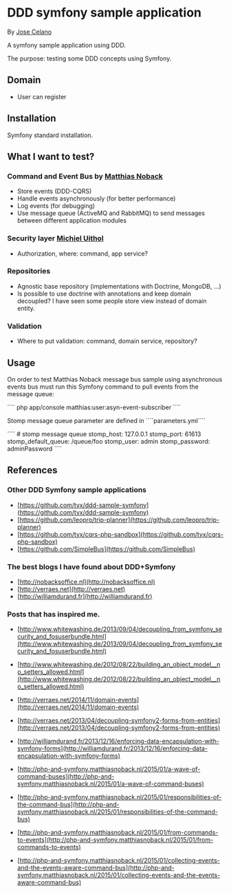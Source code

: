 # DDD symfony sample application

By [Jose Celano](http://josecelano.com/)

A symfony sample application using DDD.

The purpose: testing some DDD concepts using Symfony.

## Domain

- User can register

## Installation

Symfony standard installation.

## What I want to test?

### Command and Event Bus by [Matthias Noback](http://php-and-symfony.matthiasnoback.nl/)

- Store events (DDD-CQRS)
- Handle events asynchronously (for better performance)
- Log events (for debugging)
- Use message queue (ActiveMQ and RabbitMQ) to send messages between different application modules

### Security layer [Michiel Uithol](http://www.utwente.nl/ewi/trese/graduation_projects/2008/Uithol.pdf)

- Authorization, where: command, app service?

### Repositories

- Agnostic base repository (implementations with Doctrine, MongoDB, ...)
- Is possible to use doctrine with annotations and keep domain decoupled? I have seen some people store view instead of domain entity.

### Validation

- Where to put validation: command, domain service, repository?

## Usage

On order to test Matthias Noback message bus sample using asynchronous events bus must run this Symfony command to pull events from the message queue:

´´´´
php app/console matthias:user:asyn-event-subscriber
´´´´

Stomp message queue parameter are defined in ´´´´parameters.yml´´´´

´´´´
    # stomp message queue
    stomp_host: 127.0.0.1
    stomp_port: 61613
    stomp_default_queue: /queue/foo
    stomp_user: admin
    stomp_password: adminPassword
´´´´    

## References

### Other DDD Symfony sample applications

- [https://github.com/tyx/ddd-sample-symfony](https://github.com/tyx/ddd-sample-symfony)
- [https://github.com/leopro/trip-planner](https://github.com/leopro/trip-planner)
- [https://github.com/tyx/cqrs-php-sandbox](https://github.com/tyx/cqrs-php-sandbox)
- [https://github.com/SimpleBus](https://github.com/SimpleBus)

### The best blogs I have found about DDD+Symfony

- [http://nobacksoffice.nl](http://nobacksoffice.nl)
- [http://verraes.net](http://verraes.net)
- [http://williamdurand.fr](http://williamdurand.fr)

### Posts that has inspired me.

- [http://www.whitewashing.de/2013/09/04/decoupling_from_symfony_security_and_fosuserbundle.html](http://www.whitewashing.de/2013/09/04/decoupling_from_symfony_security_and_fosuserbundle.html)
- [http://www.whitewashing.de/2012/08/22/building_an_object_model__no_setters_allowed.html](http://www.whitewashing.de/2012/08/22/building_an_object_model__no_setters_allowed.html)

- [http://verraes.net/2014/11/domain-events](http://verraes.net/2014/11/domain-events)
- [http://verraes.net/2013/04/decoupling-symfony2-forms-from-entities](http://verraes.net/2013/04/decoupling-symfony2-forms-from-entities)

- [http://williamdurand.fr/2013/12/16/enforcing-data-encapsulation-with-symfony-forms](http://williamdurand.fr/2013/12/16/enforcing-data-encapsulation-with-symfony-forms)

- [http://php-and-symfony.matthiasnoback.nl/2015/01/a-wave-of-command-buses](http://php-and-symfony.matthiasnoback.nl/2015/01/a-wave-of-command-buses)
- [http://php-and-symfony.matthiasnoback.nl/2015/01/responsibilities-of-the-command-bus](http://php-and-symfony.matthiasnoback.nl/2015/01/responsibilities-of-the-command-bus)
- [http://php-and-symfony.matthiasnoback.nl/2015/01/from-commands-to-events](http://php-and-symfony.matthiasnoback.nl/2015/01/from-commands-to-events)
- [http://php-and-symfony.matthiasnoback.nl/2015/01/collecting-events-and-the-events-aware-command-bus](http://php-and-symfony.matthiasnoback.nl/2015/01/collecting-events-and-the-events-aware-command-bus)